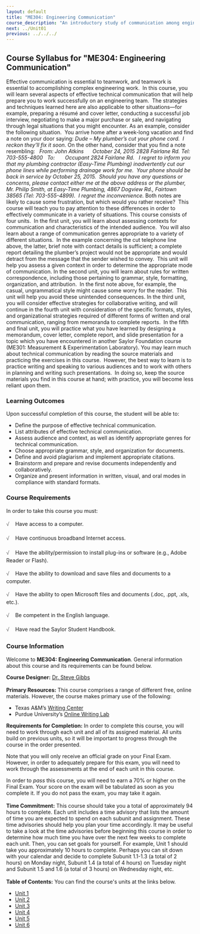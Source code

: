 ```yaml
---
layout: default
title: "ME304: Engineering Communication"
course_description: "An introductory study of communication among engineers, with particular attention to the rules of grammar and punctuation, the typical formats for letters, reports, and proposals, tools for collaborative writing, plagiarism and intellectual property, and writing a laboratory report."
next: ../Unit01
previous: ../../../
---
```

Course Syllabus for "ME304: Engineering Communication"
------------------------------------------------------

Effective communication is essential to teamwork, and teamwork is
essential to accomplishing complex engineering work.  In this course,
you will learn several aspects of effective technical communication that
will help prepare you to work successfully on an engineering team.  The
strategies and techniques learned here are also applicable to other
situations—for example, preparing a résumé and cover letter, conducting
a successful job interview, negotiating to make a major purchase or
sale, and navigating through legal situations that you might encounter.
As an example, consider the following situation.  You arrive home after
a week-long vacation and find a note on your door saying: *Dude – My
plumber’s cut your phone cord.  I reckon they’ll fix it soon.* On the
other hand, consider that you find a note resembling:   *From: John
Atkins      October 24, 2015* *2828 Fairlane Rd.* *Tel: 703-555-4800*  
*To:       Occupant* *2824 Fairlane Rd.*   *I regret to inform you that
my plumbing contractor (Easy-Time Plumbing) inadvertently* *cut our
phone lines while performing drainage work for me.  Your phone should be
back* *in service by October 25, 2015.  Should you have any questions or
concerns, please* *contact either me at the above address or the
plumber, Mr. Philip Smith, at Easy-Time* *Plumbing, 4867 Dogview Rd.,
Fairtown 38565 (Tel: 703-555-4899).  I regret the* *inconvenience.* Both
notes are likely to cause some frustration, but which would you rather
receive?  This course will teach you to pay attention to these
differences in order to effectively communicate in a variety of
situations. This course consists of four units.  In the first unit, you
will learn about assessing contexts for communication and
characteristics of the intended audience.  You will also learn about a
range of communication genres appropriate to a variety of different
situations.  In the example concerning the cut telephone line above, the
latter, brief note with contact details is sufficient; a complete report
detailing the plumber’s project would not be appropriate and would
detract from the message that the sender wished to convey.  This unit
will help you assess a given context in order to determine the
appropriate mode of communication. In the second unit, you will learn
about rules for written correspondence, including those pertaining to
grammar, style, formatting, organization, and attribution.  In the first
note above, for example, the casual, ungrammatical style might cause
some worry for the reader.  This unit will help you avoid these
unintended consequences. In the third unit, you will consider effective
strategies for collaborative writing, and will continue in the fourth
unit with consideration of the specific formats, styles, and
organizational strategies required of different forms of written and
oral communication, ranging from memoranda to complete reports.  In the
fifth and final unit, you will practice what you have learned by
designing a memorandum, cover letter, complete report, and slide
presentation for a topic which you have encountered in another Saylor
Foundation course (ME301: Measurement & Experimentation Laboratory). You
may learn much about technical communication by reading the source
materials and practicing the exercises in this course.  However, the
best way to learn is to practice writing and speaking to various
audiences and to work with others in planning and writing such
presentations.  In doing so, keep the source materials you find in this
course at hand; with practice, you will become less reliant upon them.

### Learning Outcomes

Upon successful completion of this course, the student will be able to:

-   Define the purpose of effective technical communication.
-   List attributes of effective technical communication.
-   Assess audience and context, as well as identify appropriate genres
    for technical communication.
-   Choose appropriate grammar, style, and organization for documents.
-   Define and avoid plagiarism and implement appropriate citations.
-   Brainstorm and prepare and revise documents independently and
    collaboratively.
-   Organize and present information in written, visual, and oral modes
    in compliance with standard formats.

### Course Requirements

In order to take this course you must:  
    
 <span
style="color: rgb(85, 85, 85); font-family: 'Myriad Pro', 'Gill Sans', 'Gill Sans MT', Calibri, sans-serif; font-size: 14.545454025268555px; line-height: 21.81818199157715px; -webkit-text-size-adjust: none;">√
   </span>Have access to a computer.  
    
 <span
style="color: rgb(85, 85, 85); font-family: 'Myriad Pro', 'Gill Sans', 'Gill Sans MT', Calibri, sans-serif; font-size: 14.545454025268555px; line-height: 21.81818199157715px; -webkit-text-size-adjust: none;">√
   </span>Have continuous broadband Internet access.  
    
 <span
style="color: rgb(85, 85, 85); font-family: 'Myriad Pro', 'Gill Sans', 'Gill Sans MT', Calibri, sans-serif; font-size: 14.545454025268555px; line-height: 21.81818199157715px; -webkit-text-size-adjust: none;">√
   </span>Have the ability/permission to install plug-ins or software
(e.g., Adobe Reader or Flash).  
    
 <span
style="color: rgb(85, 85, 85); font-family: 'Myriad Pro', 'Gill Sans', 'Gill Sans MT', Calibri, sans-serif; font-size: 14.545454025268555px; line-height: 21.81818199157715px; -webkit-text-size-adjust: none;">√
   </span>Have the ability to download and save files and documents to a
computer.  
    
 <span
style="color: rgb(85, 85, 85); font-family: 'Myriad Pro', 'Gill Sans', 'Gill Sans MT', Calibri, sans-serif; font-size: 14.545454025268555px; line-height: 21.81818199157715px; -webkit-text-size-adjust: none;">√
   </span>Have the ability to open Microsoft files and documents (.doc,
.ppt, .xls, etc.).  
    
 <span
style="color: rgb(85, 85, 85); font-family: 'Myriad Pro', 'Gill Sans', 'Gill Sans MT', Calibri, sans-serif; font-size: 14.545454025268555px; line-height: 21.81818199157715px; -webkit-text-size-adjust: none;">√
   </span>Be competent in the English language.  
    
 <span
style="color: rgb(85, 85, 85); font-family: 'Myriad Pro', 'Gill Sans', 'Gill Sans MT', Calibri, sans-serif; font-size: 14.545454025268555px; line-height: 21.81818199157715px; -webkit-text-size-adjust: none;">√
   </span>Have read the Saylor Student Handbook.

### Course Information

Welcome to **ME304:** **Engineering Communication**. General information
about this course and its requirements can be found below.  
  
 **Course Designer:** [Dr. Steve
Gibbs](http://www.saylor.org/faculty-a-g/#DrSteveGibbs)  
    
 **Primary Resources:** This course comprises a range of different free,
online materials. However, the course makes primary use of the
following:  

-   Texas A&M’s [Writing Center](http://writingcenter.tamu.edu/)
-   Purdue University’s [Online Writing
    Lab](https://owl.english.purdue.edu/owl/)

**Requirements for Completion:** In order to complete this course, you
will need to work through each unit and all of its assigned material.
All units build on previous units, so it will be important to progress
through the course in the order presented.  
  
 Note that you will only receive an official grade on your Final Exam.
However, in order to adequately prepare for this exam, you will need to
work through the assessments at the end of each unit in this course.   
  
 In order to *pass* this course, you will need to earn a 70% or higher
on the Final Exam. Your score on the exam will be tabulated as soon as
you complete it. If you do not pass the exam, you may take it again.   
    
 **Time Commitment:** This course should take you a total of
approximately 94 hours to complete. Each unit includes a time advisory
that lists the amount of time you are expected to spend on each subunit
and assignment. These time advisories should help you plan your time
accordingly. It may be useful to take a look at the time advisories
before beginning this course in order to determine how much time you
have over the next few weeks to complete each unit. Then, you can set
goals for yourself. For example, Unit 1 should take you approximately 10
hours to complete. Perhaps you can sit down with your calendar and
decide to complete Subunit 1.1-1.3 (a total of 2 hours) on Monday night,
Subunit 1.4 (a total of 4 hours) on Tuesday night and Subunit 1.5 and
1.6 (a total of 3 hours) on Wednesday night, etc.  
    
**Table of Contents:** You can find the course's units at the links below.

- [Unit 1](https://legacy.saylor.org/me304/Unit01/)
- [Unit 2](https://legacy.saylor.org/me304/Unit02/)
- [Unit 3](https://legacy.saylor.org/me304/Unit03/)
- [Unit 4](https://legacy.saylor.org/me304/Unit04/)
- [Unit 5](https://legacy.saylor.org/me304/Unit05/)
- [Unit 6](https://legacy.saylor.org/me304/Unit06/)
